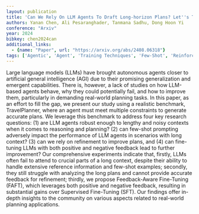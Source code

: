```yaml
---
layout: publication
title: 'Can We Rely On LLM Agents To Draft Long-horizon Plans? Let''s Take Travelplanner As An Example'
authors: Yanan Chen, Ali Pesaranghader, Tanmana Sadhu, Dong Hoon Yi
conference: "Arxiv"
year: 2024
bibkey: chen2024can
additional_links:
  - {name: "Paper", url: "https://arxiv.org/abs/2408.06318"}
tags: ['Agentic', 'Agent', 'Training Techniques', 'Few-Shot', 'Reinforcement Learning', 'RAG', 'Pretraining Methods', 'Fine-Tuning', 'Prompting', 'Applications', 'In-Context Learning']
---
```

Large language models (LLMs) have brought autonomous agents closer to
artificial general intelligence (AGI) due to their promising generalization and
emergent capabilities. There is, however, a lack of studies on how LLM-based
agents behave, why they could potentially fail, and how to improve them,
particularly in demanding real-world planning tasks. In this paper, as an
effort to fill the gap, we present our study using a realistic benchmark,
TravelPlanner, where an agent must meet multiple constraints to generate
accurate plans. We leverage this benchmark to address four key research
questions: (1) are LLM agents robust enough to lengthy and noisy contexts when
it comes to reasoning and planning? (2) can few-shot prompting adversely impact
the performance of LLM agents in scenarios with long context? (3) can we rely
on refinement to improve plans, and (4) can fine-tuning LLMs with both positive
and negative feedback lead to further improvement? Our comprehensive
experiments indicate that, firstly, LLMs often fail to attend to crucial parts
of a long context, despite their ability to handle extensive reference
information and few-shot examples; secondly, they still struggle with analyzing
the long plans and cannot provide accurate feedback for refinement; thirdly, we
propose Feedback-Aware Fine-Tuning (FAFT), which leverages both positive and
negative feedback, resulting in substantial gains over Supervised Fine-Tuning
(SFT). Our findings offer in-depth insights to the community on various aspects
related to real-world planning applications.
